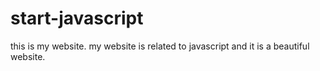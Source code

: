 # start-javascript
this is my website. my website is related to javascript and it is a beautiful website.
